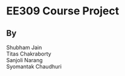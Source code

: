 # EE309 Course Project <br>
## By <br>
Shubham Jain  <br>
Titas Chakraborty <br>
Sanjoli Narang  <br>
Syomantak Chaudhuri
